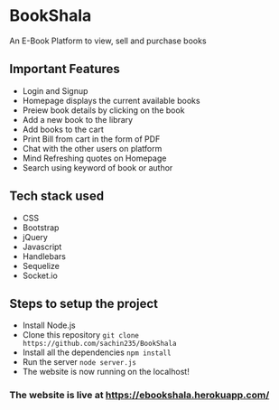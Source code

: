 # BookShala

An E-Book Platform to view, sell and purchase books

## Important Features

- Login and Signup
- Homepage displays the current available books
- Preiew book details by clicking on the book
- Add a new book to the library
- Add books to the cart
- Print Bill from cart in the form of PDF
- Chat with the other users on platform
- Mind Refreshing quotes on Homepage
- Search using keyword of book or author

## Tech stack used

- CSS
- Bootstrap
- jQuery
- Javascript
- Handlebars
- Sequelize
- Socket.io

## Steps to setup the project

- Install Node.js
- Clone this repository `git clone https://github.com/sachin235/BookShala`
- Install all the dependencies `npm install`
- Run the server `node server.js`
- The website is now running on the localhost!

### The website is live at https://ebookshala.herokuapp.com/
